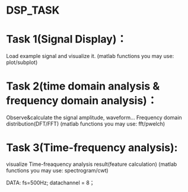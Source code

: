 # DSP_TASK
# Task 1(Signal Display)：
Load example signal and visualize it.
(matlab functions you may use: plot/subplot)

# Task 2(time domain analysis & frequency domain analysis)：
Observe&calculate the signal amplitude, waveform... 
Frequency domain distribution(DFT/FFT)
(matlab functions you may use: fft/pwelch)

# Task 3(Time-frequency analysis):
visualize Time-freaquency analysis result(feature calculation)
(matlab functions you may use: spectrogram/cwt)

DATA: 
fs=500Hz; 
datachannel = 8；
